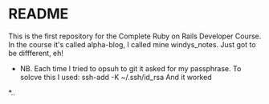 # README

This is the first repository for the Complete Ruby on Rails Developer Course.  In the course it's called alpha-blog, I called mine windys_notes.  Just got to be diffferent, eh!

* NB. Each time I tried to opsuh to git it asked for my passphrase.  To solcve this I used: ssh-add -K ~/.ssh/id_rsa  And it worked

*..